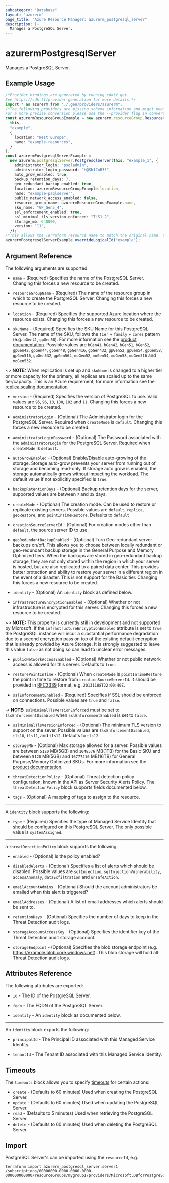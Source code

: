 ```yaml
---
subcategory: "Database"
layout: "azurerm"
page_title: "Azure Resource Manager: azurerm_postgresql_server"
description: |-
  Manages a PostgreSQL Server.
---
```


# azurermPostgresqlServer

Manages a PostgreSQL Server.

## Example Usage

```typescript
/*Provider bindings are generated by running cdktf get.
See https://cdk.tf/provider-generation for more details.*/
import * as azurerm from "./.gen/providers/azurerm";
/*The following providers are missing schema information and might need manual adjustments to synthesize correctly: azurerm.
For a more precise conversion please use the --provider flag in convert.*/
const azurermResourceGroupExample = new azurerm.resourceGroup.ResourceGroup(
  this,
  "example",
  {
    location: "West Europe",
    name: "example-resources",
  }
);
const azurermPostgresqlServerExample =
  new azurerm.postgresqlServer.PostgresqlServer(this, "example_1", {
    administrator_login: "psqladmin",
    administrator_login_password: "H@Sh1CoR3!",
    auto_grow_enabled: true,
    backup_retention_days: 7,
    geo_redundant_backup_enabled: true,
    location: azurermResourceGroupExample.location,
    name: "example-psqlserver",
    public_network_access_enabled: false,
    resource_group_name: azurermResourceGroupExample.name,
    sku_name: "GP_Gen5_4",
    ssl_enforcement_enabled: true,
    ssl_minimal_tls_version_enforced: "TLS1_2",
    storage_mb: 640000,
    version: "11",
  });
/*This allows the Terraform resource name to match the original name. You can remove the call if you don't need them to match.*/
azurermPostgresqlServerExample.overrideLogicalId("example");

```

## Argument Reference

The following arguments are supported:

*   `name` - (Required) Specifies the name of the PostgreSQL Server. Changing this forces a new resource to be created.

*   `resourceGroupName` - (Required) The name of the resource group in which to create the PostgreSQL Server. Changing this forces a new resource to be created.

*   `location` - (Required) Specifies the supported Azure location where the resource exists. Changing this forces a new resource to be created.

*   `skuName` - (Required) Specifies the SKU Name for this PostgreSQL Server. The name of the SKU, follows the `tier` + `family` + `cores` pattern (e.g. `bGen41`, `gpGen58`). For more information see the [product documentation](https://docs.microsoft.com/rest/api/postgresql/singleserver/servers/create#sku). Possible values are `bGen41`, `bGen42`, `bGen51`, `bGen52`, `gpGen42`, `gpGen44`, `gpGen48`, `gpGen416`, `gpGen432`, `gpGen52`, `gpGen54`, `gpGen58`, `gpGen516`, `gpGen532`, `gpGen564`, `moGen52`, `moGen54`, `moGen58`, `moGen516` and `moGen532`.

\~> **NOTE:** When replication is set up and `skuName` is changed to a higher tier or more capacity for the primary, all replicas are scaled up to the same tier/capacity. This is an Azure requirement, for more information see the [replica scaling documentation](https://docs.microsoft.com/azure/postgresql/concepts-read-replicas#scaling)

*   `version` - (Required) Specifies the version of PostgreSQL to use. Valid values are `95`, `96`, `10`, `100`, `102` and `11`. Changing this forces a new resource to be created.

*   `administratorLogin` - (Optional) The Administrator login for the PostgreSQL Server. Required when `createMode` is `default`. Changing this forces a new resource to be created.

*   `administratorLoginPassword` - (Optional) The Password associated with the `administratorLogin` for the PostgreSQL Server. Required when `createMode` is `default`.

*   `autoGrowEnabled` - (Optional) Enable/Disable auto-growing of the storage. Storage auto-grow prevents your server from running out of storage and becoming read-only. If storage auto grow is enabled, the storage automatically grows without impacting the workload. The default value if not explicitly specified is `true`.

*   `backupRetentionDays` - (Optional) Backup retention days for the server, supported values are between `7` and `35` days.

*   `createMode` - (Optional) The creation mode. Can be used to restore or replicate existing servers. Possible values are `default`, `replica`, `geoRestore`, and `pointInTimeRestore`. Defaults to `default`

*   `creationSourceServerId` - (Optional) For creation modes other than `default`, the source server ID to use.

*   `geoRedundantBackupEnabled` - (Optional) Turn Geo-redundant server backups on/off. This allows you to choose between locally redundant or geo-redundant backup storage in the General Purpose and Memory Optimized tiers. When the backups are stored in geo-redundant backup storage, they are not only stored within the region in which your server is hosted, but are also replicated to a paired data center. This provides better protection and ability to restore your server in a different region in the event of a disaster. This is not support for the Basic tier. Changing this forces a new resource to be created.

*   `identity` - (Optional) An `identity` block as defined below.

*   `infrastructureEncryptionEnabled` - (Optional) Whether or not infrastructure is encrypted for this server. Changing this forces a new resource to be created.

\~> **NOTE:** This property is currently still in development and not supported by Microsoft. If the `infrastructureEncryptionEnabled` attribute is set to `true` the PostgreSQL instance will incur a substantial performance degradation due to a second encryption pass on top of the existing default encryption that is already provided by Azure Storage. It is strongly suggested to leave this value `false` as not doing so can lead to unclear error messages.

*   `publicNetworkAccessEnabled` - (Optional) Whether or not public network access is allowed for this server. Defaults to `true`.

*   `restorePointInTime` - (Optional) When `createMode` is `pointInTimeRestore` the point in time to restore from `creationSourceServerId`. It should be provided in [RFC3339](https://www.rfc-editor.org/rfc/rfc3339) format, e.g. `20131108T22:00:40Z`.

*   `sslEnforcementEnabled` - (Required) Specifies if SSL should be enforced on connections. Possible values are `true` and `false`.

\-> **NOTE:** `sslMinimalTlsVersionEnforced` must be set to `tlsEnforcementDisabled` when `sslEnforcementEnabled` is set to `false`.

*   `sslMinimalTlsVersionEnforced` - (Optional) The minimum TLS version to support on the sever. Possible values are `tlsEnforcementDisabled`, `tls10`, `tls11`, and `tls12`. Defaults to `tls12`.

*   `storageMb` - (Optional) Max storage allowed for a server. Possible values are between `5120` MB(5GB) and `1048576` MB(1TB) for the Basic SKU and between `5120` MB(5GB) and `16777216` MB(16TB) for General Purpose/Memory Optimized SKUs. For more information see the [product documentation](https://docs.microsoft.com/azure/postgresql/concepts-pricing-tiers#storage).

*   `threatDetectionPolicy` - (Optional) Threat detection policy configuration, known in the API as Server Security Alerts Policy. The `threatDetectionPolicy` block supports fields documented below.

*   `tags` - (Optional) A mapping of tags to assign to the resource.

***

A `identity` block supports the following:

* `type` - (Required) Specifies the type of Managed Service Identity that should be configured on this PostgreSQL Server. The only possible value is `systemAssigned`.

***

a `threatDetectionPolicy` block supports the following:

*   `enabled` - (Optional) Is the policy enabled?

*   `disabledAlerts` - (Optional) Specifies a list of alerts which should be disabled. Possible values are `sqlInjection`, `sqlInjectionVulnerability`, `accessAnomaly`, `dataExfiltration` and `unsafeAction`.

*   `emailAccountAdmins` - (Optional) Should the account administrators be emailed when this alert is triggered?

*   `emailAddresses` - (Optional) A list of email addresses which alerts should be sent to.

*   `retentionDays` - (Optional) Specifies the number of days to keep in the Threat Detection audit logs.

*   `storageAccountAccessKey` - (Optional) Specifies the identifier key of the Threat Detection audit storage account.

*   `storageEndpoint` - (Optional) Specifies the blob storage endpoint (e.g. <https://example.blob.core.windows.net>). This blob storage will hold all Threat Detection audit logs.

## Attributes Reference

The following attributes are exported:

*   `id` - The ID of the PostgreSQL Server.

*   `fqdn` - The FQDN of the PostgreSQL Server.

*   `identity` - An `identity` block as documented below.

***

An `identity` block exports the following:

*   `principalId` - The Principal ID associated with this Managed Service Identity.

*   `tenantId` - The Tenant ID associated with this Managed Service Identity.

## Timeouts

The `timeouts` block allows you to specify [timeouts](https://www.terraform.io/language/resources/syntax#operation-timeouts) for certain actions:

* `create` - (Defaults to 60 minutes) Used when creating the PostgreSQL Server.
* `update` - (Defaults to 60 minutes) Used when updating the PostgreSQL Server.
* `read` - (Defaults to 5 minutes) Used when retrieving the PostgreSQL Server.
* `delete` - (Defaults to 60 minutes) Used when deleting the PostgreSQL Server.

## Import

PostgreSQL Server's can be imported using the `resourceId`, e.g.

```console
terraform import azurerm_postgresql_server.server1 /subscriptions/00000000-0000-0000-0000-000000000000/resourceGroups/mygroup1/providers/Microsoft.DBforPostgreSQL/servers/server1
```

